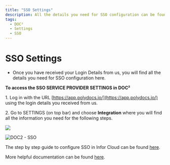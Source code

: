 ```yaml
---
title: "SSO Settings"
description: All the details you need for SSO configuration can be found in SSO Service Provider Settings of DOC². From needed Entity ID, SSO URL to the Certificate.
tags:
  - DOC²
  - Settings
  - SSO
---
```

# SSO Settings


- Once you have received your Login Details from us, you will find all the details you need for SSO configuration here.

**To access the SSO SERVICE PROVIDER SETTINGS in DOC²**

1\. Log in with the URL [https://app.polydocs.io/](https://app.polydocs.io/) using the login details you received from us.

2\. Go to SETTINGS (on top bar) and choose **Integration** where you will find all the information you need for the following steps.

![](/_images/doc2/DOC2-Settings-Integration.png)

![DOC2 - SSO](/_images/doc2/DOC2_Identity-Service-Provider-Settings.png)


The step by step guide to configure SSO in Infor Cloud can be found [here](/doc2/doc2-with-infor/configuring-sso-in-cloud/).

More helpful documentation can be found [here](/doc2/sso/).
